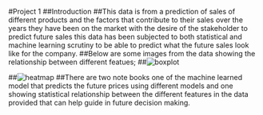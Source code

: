 #Project 1
##Introduction
##This data is from a prediction of sales of different products and the factors that contribute to their sales over the years they have been on the market with the desire of the stakeholder to predict future sales this data has been subjected to both statistical and machine learning scrutiny to be able to predict what the future sales look like for the company.
##Below are some images from the data showing the relationship between different featues;
##![boxplot](https://github.com/Nanungi/Prediction-of-Product-Sales/assets/162002009/d0209ae2-2e8f-4673-ade6-f0901544bef4)

##![heatmap](https://github.com/Nanungi/Prediction-of-Product-Sales/assets/162002009/2fc14d64-3be6-42d6-aeff-28da89c71615)
##There are two note books one of the machine learned model that predicts the future prices using different models and one showing statistical relationship between the different features in the data provided that can help guide in future decision making.
